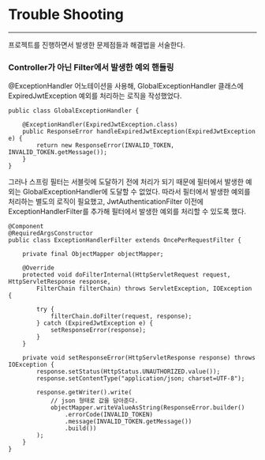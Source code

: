 # Trouble Shooting

---
프로젝트를 진행하면서 발생한 문제점들과 해결법을 서술한다.

### Controller가 아닌 Filter에서 발생한 예외 핸들링

@ExceptionHandler 어노테이션을 사용해, GlobalExceptionHandler 클래스에 ExpiredJwtException 예외를 처리하는 로직을 작성했었다.

```
public class GlobalExceptionHandler { 

    @ExceptionHandler(ExpiredJwtException.class)
    public ResponseError handleExpiredJwtException(ExpiredJwtException e) {
        return new ResponseError(INVALID_TOKEN, INVALID_TOKEN.getMessage());
    }
}
```

그러나 스프링 필터는 서블릿에 도달하기 전에 처리가 되기 때문에 필터에서 발생한 예외는 GlobalExceptionHandler에 도달할 수 없었다.
따라서 필터에서 발생한 예외를 처리하는 별도의 로직이 필요했고, JwtAuthenticationFilter 이전에 ExceptionHandlerFilter를 추가해 필터에서 발생한 예외를 처리할 수 있도록 했다.
```
@Component
@RequiredArgsConstructor
public class ExceptionHandlerFilter extends OncePerRequestFilter {

    private final ObjectMapper objectMapper;

    @Override
    protected void doFilterInternal(HttpServletRequest request, HttpServletResponse response,
        FilterChain filterChain) throws ServletException, IOException {

        try {
            filterChain.doFilter(request, response);
        } catch (ExpiredJwtException e) {
            setResponseError(response);
        }
    }

    private void setResponseError(HttpServletResponse response) throws IOException {
        response.setStatus(HttpStatus.UNAUTHORIZED.value());
        response.setContentType("application/json; charset=UTF-8");

        response.getWriter().write(
            // json 형태로 값을 담아준다.
            objectMapper.writeValueAsString(ResponseError.builder()
                .errorCode(INVALID_TOKEN)
                .message(INVALID_TOKEN.getMessage())
                .build())
        );
    }
}
```


